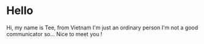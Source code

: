 # Hello
Hi, my name is Tee, from Vietnam 
I'm just an ordinary person
I'm not a good communicator so...
Nice to meet you !
